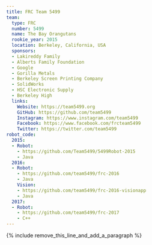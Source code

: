 ```yaml
---
title: FRC Team 5499
team:
  type: FRC
  number: 5499
  name: The Bay Orangutans
  rookie_year: 2015
  location: Berkeley, California, USA
  sponsors:
  - Lakireddy Family
  - Alberts Family Foundation
  - Google
  - Gorilla Metals
  - Berkeley Screen Printing Company
  - SolidWorks
  - HSC Electronic Supply
  - Berkeley High
  links:
    Website: https://team5499.org
    GitHub: https://github.com/team5499
    Instagram: https://www.instagram.com/team5499
    Facebook: https://www.facebook.com/frcteam5499
    Twitter: https://twitter.com/team5499
robot_code:
  2015:
  - Robot:
    - https://github.com/Team5499/5499Robot-2015
    - Java
  2016:
  - Robot:
    - https://github.com/team5499/frc-2016
    - Java
    Vision:
    - https://github.com/team5499/frc-2016-visionapp
    - Java
  2017:
  - Robot:
    - https://github.com/team5499/frc-2017
    - C++
---
```


{% include remove_this_line_and_add_a_paragraph %}